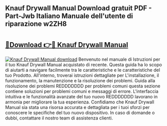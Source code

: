 ## Knauf Drywall Manual Download gratuit PDF - Part-Jwb Italiano Manuale dell'utente di riparazione w2ZH8

# <h2><a href="http://dfax20.blite.top/?on=Knauf+Drywall+Manual">🔗Download 👉🔴 Knauf Drywall Manual</a></h2>

[![Knauf Drywall Manual download](https://i.imgur.com/lujVjoI.png)](http://dfax20.blite.top/?on=Knauf+Drywall+Manual)
Benvenuto nel manuale di Istruzioni per il tuo Knauf Drywall Manual acquistato di recente. Questa guida ha lo scopo di aiutarti a navigare facilmente tra le caratteristiche e le caratteristiche del tuo Prodotto. All'interno, troverai istruzioni dettagliate per L'installazione, il funzionamento, la manutenzione e la risoluzione dei problemi. Guida alla risoluzione dei problemi REDDDDDDD per problemi comuni questa sezione contiene soluzioni per problemi comuni e messaggi di errore. L'interfaccia intuitiva e le funzionalità avanzate del tuo nuovo REDDDDDDD lavorano in armonia per migliorare la tua esperienza. Confidiamo che Knauf Drywall Manual sia stata una risorsa accurata e dettagliata per i tuoi sforzi per conoscere le specifiche del tuo nuovo dispositivo. In caso di domande o dubbi, contattare il nostro team di assistenza clienti.

